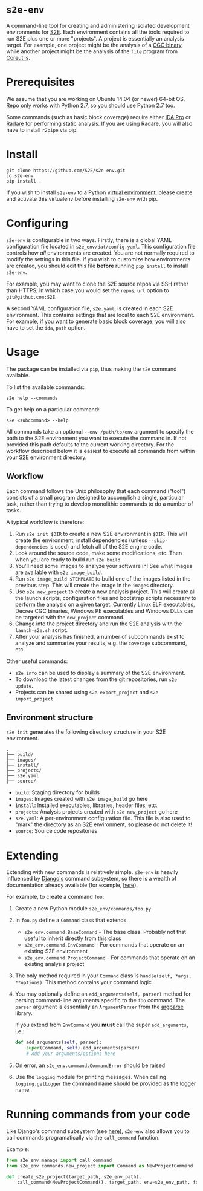 # `s2e-env`

A command-line tool for creating and administering isolated development
environments for [S2E](http://s2e.systems). Each environment contains all the
tools required to run S2E plus one or more "projects". A project is essentially
an analysis target. For example, one project might be the analysis of a [CGC
binary](https://github.com/CyberGrandChallenge/samples), while another project
might be the analysis of the ``file`` program from
[Coreutils](https://www.gnu.org/software/coreutils/coreutils.html).

# Prerequisites

We assume that you are working on Ubuntu 14.04 (or newer) 64-bit OS.
[Repo](https://code.google.com/p/git-repo/) only works with Python 2.7, so you
should use Python 2.7 too.

Some commands (such as basic block coverage) require either
[IDA Pro](https://www.hex-rays.com/products/ida/) or [Radare](https://rada.re/)
for performing static analysis. If you are using Radare, you will also have to
install `r2pipe` via pip.

# Install

```
git clone https://github.com/S2E/s2e-env.git
cd s2e-env
pip install .
```

If you wish to install `s2e-env` to a Python
[virtual environment](http://docs.python-guide.org/en/latest/dev/virtualenvs/),
please create and activate this virtualenv before installing `s2e-env` with
pip.

# Configuring

`s2e-env` is configurable in two ways. Firstly, there is a global YAML
configuration file located in `s2e_env/dat/config.yaml`. This configuration
file controls how *all* environments are created. You are not normally required
to modify the settings in this file. If you wish to customize how environments
are created, you should edit this file **before** running `pip install` to
install `s2e-env`.

For example, you may want to clone the S2E source repos via SSH rather than
HTTPS, in which case you would set the `repos`, `url` option to
`git@github.com:S2E`.

A second YAML configuration file, `s2e.yaml`, is created in each S2E
environment. This contains settings that are local to each S2E environment. For
example, if you want to generate basic block coverage, you will also have to
set the `ida`, `path` option.

# Usage

The package can be installed via `pip`, thus making the `s2e` command
available.

To list the available commands:

```
s2e help --commands
```

To get help on a particular command:

```
s2e <subcommand> --help
```

All commands take an optional `--env /path/to/env` argument to specify the
path to the S2E environment you want to execute the command in. If not provided
this path defaults to the current working directory. For the workflow described
below it is easiest to execute all commands from within your S2E environment
directory.

## Workflow

Each command follows the Unix philosophy that each command ("tool") consists of
a small program designed to accomplish a single, particular task, rather than
trying to develop monolithic commands to do a number of tasks.

A typical workflow is therefore:

1. Run `s2e init $DIR` to create a new S2E environment in `$DIR`. This will
   create the environment, install dependencies (unless `--skip-dependencies`
   is used) and fetch all of the S2E engine code.
2. Look around the source code, make some modifications, etc. Then when you are
   ready to build run `s2e build`.
3. You'll need some images to analyze your software in! See what images are
   available with `s2e image_build`.
4. Run `s2e image_build $TEMPLATE` to build one of the images listed in the
   previous step. This will create the image in the `images` directory.
5. Use `s2e new_project` to create a new analysis project. This will create all
   the launch scripts, configuration files and bootstrap scripts necessary to
   perform the analysis on a given target. Currently Linux ELF executables,
   Decree CGC binaries, Windows PE executables and Windows DLLs can be
   targeted with the `new_project` command.
6. Change into the project directory and run the S2E analysis with the
   `launch-s2e.sh` script.
7. After your analysis has finished, a number of subcommands exist to analyze
   and summarize your results, e.g. the ``coverage`` subcommand, etc.

Other useful commands:

* `s2e info` can be used to display a summary of the S2E environment.
* To download the latest changes from the git repositories, run `s2e update`.
* Projects can be shared using `s2e export_project` and `s2e import_project`.

## Environment structure

`s2e init` generates the following directory structure in your S2E environment.

```
.
├── build/
├── images/
├── install/
├── projects/
├── s2e.yaml
├── source/
```

* `build`: Staging directory for builds
* `images`: Images created with `s2e image_build` go here
* `install`: Installed executables, libraries, header files, etc.
* `projects`: Analysis projects created with `s2e new_project` go here
* `s2e.yaml`: A per-environment configuration file. This file is also used to
  "mark" the directory as an S2E environment, so please do not delete it!
* `source`: Source code repositories

# Extending

Extending with new commands is relatively simple. `s2e-env` is heavily
influenced by [Django's](https://github.com/django/django) command subsystem,
so there is a wealth of documentation already available (for example,
[here](https://docs.djangoproject.com/en/1.10/howto/custom-management-commands/)).

For example, to create a command `foo`:

1. Create a new Python module `s2e_env/commands/foo.py`
2. In `foo.py` define a `Command` class that extends
    * `s2e_env.command.BaseCommand` - The base class. Probably not that useful
      to inherit directly from this class
    * `s2e_env.command.EnvCommand` - For commands that operate on an existing
      S2E environment
    * `s2e_env.command.ProjectCommand` - For commands that operate on an
      existing analysis project
3. The only method required in your `Command` class is
  `handle(self, *args, **options)`. This method contains your command logic
4. You may optionally define an `add_arguments(self, parser)` method for
   parsing command-line arguments specific to the `foo` command. The `parser`
   argument is essentially an `ArgumentParser` from the
   [argparse](https://docs.python.org/3/library/argparse.html) library.
   
   If you extend from `EnvCommand` you **must** call the super `add_arguments`,
   i.e.:

   ```python
   def add_arguments(self, parser):
       super(Command, self).add_arguments(parser)
       # Add your arguments/options here
   ```

5. On error, an `s2e_env.command.CommandError` should be raised
6. Use the `logging` module for printing messages. When calling
   `logging.getLogger` the command name should be provided as the logger name.

# Running commands from your code

Like Django's command subsystem (see
[here](https://docs.djangoproject.com/en/1.10/ref/django-admin/#running-management-commands-from-your-code)),
`s2e-env` also allows you to call commands programatically
via the `call_command` function.

Example:

```python
from s2e_env.manage import call_command
from s2e_env.commands.new_project import Command as NewProjectCommand

def create_s2e_project(target_path, s2e_env_path):
    call_command(NewProjectCommand(), target_path, env=s2e_env_path, force=True)
```
